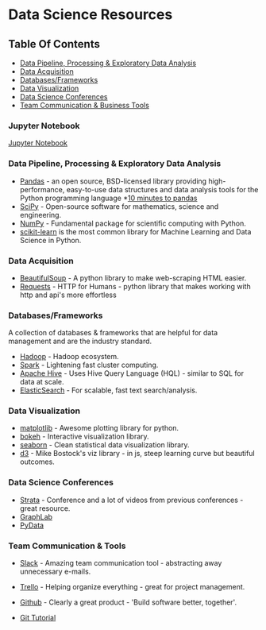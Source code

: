 # Data Science Resources


## Table Of Contents
 
  * [Data Pipeline, Processing & Exploratory Data Analysis](#data-pipeline--tools)
  * [Data Acquisition](#data-acquisition)
  * [Databases/Frameworks](#databases-frameworks)
  * [Data Visualization](#data-visualization)
  * [Data Science Conferences](#data-Science-conferences)
  * [Team Communication & Business Tools](#team-communication--business-tools)  
  
### Jupyter Notebook

[Jupyter Notebook](https://jupyter.org/) 

### Data Pipeline, Processing & Exploratory Data Analysis

* [Pandas](http://pandas.pydata.org/) - an open source, BSD-licensed library providing high-performance, easy-to-use data structures and 
data analysis tools for the Python programming language
  *[10 minutes to pandas](https://pandas.pydata.org/pandas-docs/stable/10min.html)
* [SciPy](http://www.scipy.org/) - Open-source software for mathematics, science and engineering.
* [NumPy](http://www.numpy.org/) - Fundamental package for scientific computing with Python.
* [scikit-learn](http://scikit-learn.org/stable/) is the most common library for Machine Learning and Data Science in Python.


### Data Acquisition

* [BeautifulSoup](http://www.crummy.com/software/BeautifulSoup/) - A python library to make web-scraping HTML easier.
* [Requests](http://docs.python-requests.org/en/latest/) - HTTP for Humans - python library that makes working with http and api's more effortless


### Databases/Frameworks

A collection of databases & frameworks that are helpful for data management and are the industry standard.
* [Hadoop](http://hadoop.apache.org) - Hadoop ecosystem.
* [Spark](https://spark.apache.org/) - Lightening fast cluster computing.
* [Apache Hive](https://hive.apache.org/) - Uses Hive Query Language (HQL) - similar to SQL for data at scale.
* [ElasticSearch](http://www.elasticsearch.org/) - For scalable, fast text search/analysis.


### Data Visualization

* [matplotlib](http://matplotlib.org/) - Awesome plotting library for python.
* [bokeh](http://bokeh.pydata.org/) - Interactive visualization library.
* [seaborn](http://web.stanford.edu/~mwaskom/software/seaborn/) - Clean statistical data visualization library.
* [d3](http://d3js.org/) - Mike Bostock's viz library - in js, steep learning curve but beautiful outcomes.


### Data Science Conferences

* [Strata](http://strataconf.com/) - Conference and a lot of videos from previous conferences - great resource.
* [GraphLab](http://graphlab.com/events/conference14.html) 
* [PyData](http://pydata.org)


### Team Communication &  Tools

* [Slack](https://slack.com) - Amazing team communication tool - abstracting away unnecessary e-mails.
* [Trello](https://trello.com) - Helping organize everything - great for project management.
* [Github](https://github.com) - Clearly a great product - 'Build software better, together'.

* [Git Tutorial](https://try.github.io/levels/1/challenges/1)







